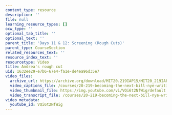 ```yaml
---
content_type: resource
description: ''
file: null
learning_resource_types: []
ocw_type: ''
optional_tab_title: ''
optional_text: ''
parent_title: 'Days 11 & 12: Screening (Rough Cuts)'
parent_type: CourseSection
related_resources_text: ''
resource_index_text: ''
resourcetype: Video
title: Andrea's rough cut
uid: 1632ee29-e7b6-67e4-fa1e-de4ea96d35e7
video_files:
  archive_url: https://archive.org/download/MIT20.219IAP15/MIT20_219IAP15_D11_300k.mp4
  video_captions_file: /courses/20-219-becoming-the-next-bill-nye-writing-and-hosting-the-educational-show-january-iap-2015/72f1f92d073b5e7881f2a04e5086826a_VQi6t2NfWig.vtt
  video_thumbnail_file: https://img.youtube.com/vi/VQi6t2NfWig/default.jpg
  video_transcript_file: /courses/20-219-becoming-the-next-bill-nye-writing-and-hosting-the-educational-show-january-iap-2015/239168f6f943d50647376040c1f62140_VQi6t2NfWig.pdf
video_metadata:
  youtube_id: VQi6t2NfWig
---
```

